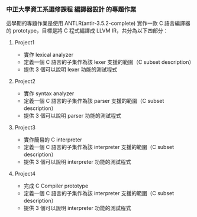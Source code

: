 ### 中正大學資工系選修課程 編譯器設計 的專題作業
這學期的專題作業是使用 ANTLR(antlr-3.5.2-complete) 實作一款 C 語言編譯器的 prototype，目標是將 C 程式編譯成 LLVM IR，共分為以下四部分：

1. Project1
   * 實作 lexical analyzer
   * 定義一個 C 語言的子集作為該 lexer 支援的範圍（C subset description）
   * 提供 3 個可以說明 lexer 功能的測試程式

2. Project2
   * 實作 syntax analyzer
   * 定義一個 C 語言的子集作為該 parser 支援的範圍（C subset description）
   * 提供 3 個可以說明 parser 功能的測試程式

3. Project3
   * 實作簡易的 C interpreter
   * 定義一個 C 語言的子集作為該 interpreter 支援的範圍（C subset description）
   * 提供 3 個可以說明 interpreter 功能的測試程式

4. Project4
   * 完成 C Compiler prototype
   * 定義一個 C 語言的子集作為該 interpreter 支援的範圍（C subset description）
   * 提供 3 個可以說明 interpreter 功能的測試程式
